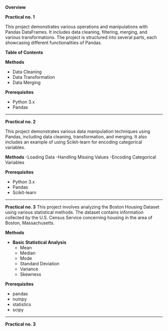 **Overview**

**Practical no. 1**

This project demonstrates various operations and manipulations with Pandas DataFrames. It includes data cleaning, filtering, merging, and various transformations. The project is structured into several parts, each showcasing different functionalities of Pandas.

**Table of Contents**

**Methods**
- Data Cleaning
- Data Transformation
- Data Merging

**Prerequisites**
- Python 3.x
- Pandas

-----------------------------------------------------------------------------------------------------------------------------------------------------

**Practical no. 2**

This project demonstrates various data manipulation techniques using Pandas, including data cleaning, transformation, and merging. It also includes an example of using Scikit-learn for encoding categorical variables.

**Methods**
-Loading Data
-Handling Missing Values
-Encoding Categorical Variables

**Prerequisites**
- Python 3.x
- Pandas
- Scikit-learn

-----------------------------------------------------------------------------------------------------------------------------------------------------

**Practical no. 3**
This project involves analyzing the Boston Housing Dataset using various statistical methods. The dataset contains information collected by the U.S. Census Service concerning housing in the area of Boston, Massachusetts.

**Methods**
- **Basic Statistical Analysis**
  - Mean
  - Median
  - Mode
  - Standard Deviation
  - Variance
  - Skewness

**Prerequisites**
- pandas
- numpy
- statistics
- scipy

-----------------------------------------------------------------------------------------------------------------------------------------------------

**Practical no. 3**
